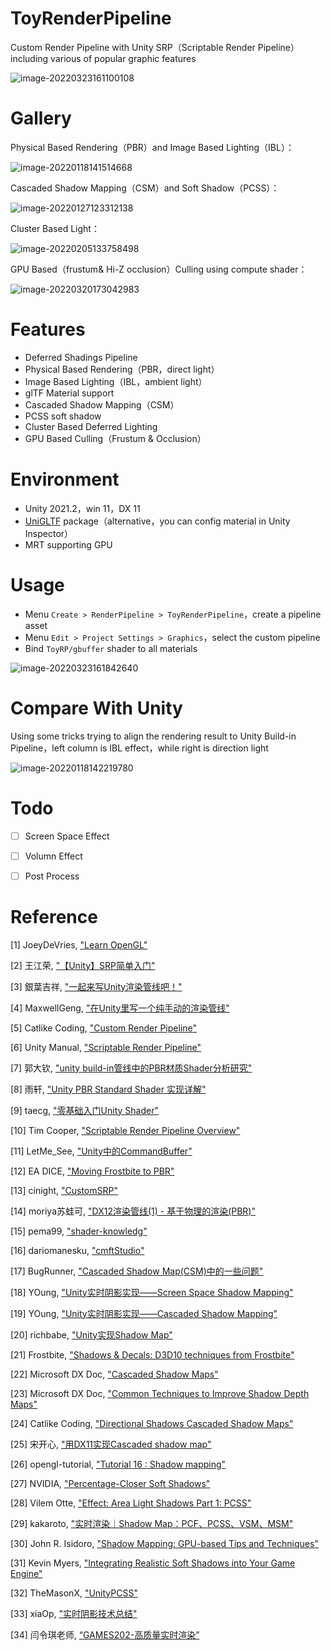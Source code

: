 # ToyRenderPipeline

Custom Render Pipeline with Unity SRP（Scriptable Render Pipeline）including various of popular graphic features

![image-20220323161100108](README.assets/image-20220323161100108.png)

# Gallery

Physical Based Rendering（PBR）and Image Based Lighting（IBL）：

![image-20220118141514668](README.assets/image-20220118141514668.png)

Cascaded Shadow Mapping（CSM）and Soft Shadow（PCSS）：

![image-20220127123312138](README.assets/image-20220127123312138.png)

Cluster Based Light：

![image-20220205133758498](README.assets/image-20220205133758498.png)

GPU Based（frustum& Hi-Z occlusion）Culling using compute shader：

![image-20220320173042983](README.assets/image-20220320173042983.png)



# Features

* Deferred Shadings Pipeline
* Physical Based Rendering（PBR，direct light）
* Image Based Lighting（IBL，ambient light）
* glTF Material support
* Cascaded Shadow Mapping（CSM）
* PCSS soft shadow
* Cluster Based Deferred Lighting
* GPU Based Culling（Frustum & Occlusion）



# Environment

* Unity 2021.2，win 11，DX 11
* [UniGLTF](https://github.com/ousttrue/UniGLTF) package（alternative，you can config material in Unity Inspector）
* MRT supporting GPU



# Usage

* Menu `Create > RenderPipeline > ToyRenderPipeline`，create a pipeline asset
* Menu `Edit > Project Settings > Graphics`，select the custom pipeline
* Bind `ToyRP/gbuffer` shader to all materials

![image-20220323161842640](README.assets/image-20220323161842640.png)



# Compare With Unity 

Using some tricks trying to align the rendering result to Unity Build-in Pipeline，left column is IBL effect，while right is direction light

![image-20220118142219780](README.assets/image-20220118142219780.png)



# Todo

- [ ] Screen Space Effect
- [ ] Volumn Effect
- [ ] Post Process



# Reference

[1]  JoeyDeVries, ["Learn OpenGL"](https://learnopengl-cn.github.io/07%20PBR/01%20Theory/)

[2] 王江荣, ["【Unity】SRP简单入门"](https://zhuanlan.zhihu.com/p/378828898)

[3] 銀葉吉祥, ["一起来写Unity渲染管线吧！"](https://zhuanlan.zhihu.com/p/35862626)

[4] MaxwellGeng, ["在Unity里写一个纯手动的渲染管线"](https://zhuanlan.zhihu.com/p/43588045)

[5] Catlike Coding, ["Custom Render Pipeline"](https://catlikecoding.com/unity/tutorials/custom-srp/custom-render-pipeline/)

[6] Unity Manual, ["Scriptable Render Pipeline"](https://docs.unity3d.com/2021.2/Documentation/Manual/ScriptableRenderPipeline.html)

[7] 郭大钦, ["unity build-in管线中的PBR材质Shader分析研究"](https://blog.csdn.net/qq_23936433/article/details/108507640)

[8] 雨轩, ["Unity PBR Standard Shader 实现详解"](https://zhuanlan.zhihu.com/p/137039291)

[9] taecg, ["零基础入门Unity Shader"](https://zhuanlan.zhihu.com/p/46745694)

[10] Tim Cooper, ["Scriptable Render Pipeline Overview"](https://blog.unity.com/technology/srp-overview)

[11] LetMe_See, ["Unity中的CommandBuffer"](https://www.jianshu.com/p/aa9f31e2e345)

[12] EA DICE, ["Moving Frostbite to PBR"](https://seblagarde.files.wordpress.com/2015/07/course_notes_moving_frostbite_to_pbr_v32.pdf)

[13] cinight, ["CustomSRP"](https://github.com/cinight/CustomSRP)

[14] moriya苏蛙可, ["DX12渲染管线(1) - 基于物理的渲染(PBR)"](https://zhuanlan.zhihu.com/p/61962884)

[15] pema99, ["shader-knowledg"](https://github.com/pema99/shader-knowledge/blob/26f609ebd68d0128a268a528e822d15111de354d/mrt.md)

[16] dariomanesku, ["cmftStudio"](https://github.com/dariomanesku/cmftStudio)

[17] BugRunner, ["Cascaded Shadow Map(CSM)中的一些问题"](https://blog.csdn.net/BugRunner/article/details/7366762)

[18] YOung, ["Unity实时阴影实现——Screen Space Shadow Mapping"](https://zhuanlan.zhihu.com/p/45679584)

[19] YOung, ["Unity实时阴影实现——Cascaded Shadow Mapping"](https://zhuanlan.zhihu.com/p/45673049)

[20] richbabe, ["Unity实现Shadow Map"](http://richbabe.top/2018/06/27/%E7%94%A8Unity%E5%AE%9E%E7%8E%B0Shadow-Map/)

[21] Frostbite, ["Shadows & Decals: D3D10 techniques from Frostbite"](https://ubm-twvideo01.s3.amazonaws.com/o1/vault/gdc09/slides/100_Handout%203.pdf)

[22] Microsoft DX Doc, ["Cascaded Shadow Maps"](https://docs.microsoft.com/en-us/windows/win32/dxtecharts/cascaded-shadow-maps)

[23] Microsoft DX Doc, ["Common Techniques to Improve Shadow Depth Maps"](https://docs.microsoft.com/en-us/windows/win32/dxtecharts/common-techniques-to-improve-shadow-depth-maps#moving-the-light-in-texel-sized-increments)

[24] Catlike Coding, ["Directional Shadows Cascaded Shadow Maps"](https://catlikecoding.com/unity/tutorials/custom-srp/directional-shadows/)

[25] 宋开心, ["用DX11实现Cascaded shadow map"](https://zhuanlan.zhihu.com/p/116731971)

[26] opengl-tutorial, ["Tutorial 16 : Shadow mapping"](http://www.opengl-tutorial.org/cn/intermediate-tutorials/tutorial-16-shadow-mapping/)

[27] NVIDIA, ["Percentage-Closer Soft Shadows"](https://developer.download.nvidia.cn/shaderlibrary/docs/shadow_PCSS.pdf)

[28] Vilem Otte, ["Effect: Area Light Shadows Part 1: PCSS"](https://www.gamedev.net/tutorials/programming/graphics/effect-area-light-shadows-part-1-pcss-r4971/)

[29] kakaroto, ["实时渲染｜Shadow Map：PCF、PCSS、VSM、MSM"](https://zhuanlan.zhihu.com/p/369710758)

[30] John R. Isidoro, ["Shadow Mapping: GPU-based Tips and Techniques"](http://amd-dev.wpengine.netdna-cdn.com/wordpress/media/2012/10/Isidoro-ShadowMapping.pdf)

[31] Kevin Myers, ["Integrating Realistic Soft Shadows into Your Game Engine"](https://developer.download.nvidia.cn/whitepapers/2008/PCSS_Integration.pdf)

[32] TheMasonX, ["UnityPCSS"](https://github.com/TheMasonX/UnityPCSS)

[33] xiaOp, ["实时阴影技术总结"](https://xiaoiver.github.io/coding/2018/09/27/%E5%AE%9E%E6%97%B6%E9%98%B4%E5%BD%B1%E6%8A%80%E6%9C%AF%E6%80%BB%E7%BB%93.html)

[34] 闫令琪老师, [“GAMES202-高质量实时渲染”](https://www.bilibili.com/video/BV1YK4y1T7yY)







